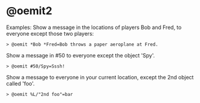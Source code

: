 # @oemit2
Examples:
Show a message in the locations of players Bob and Fred, to everyone except those two players:
```
> @oemit *Bob *Fred=Bob throws a paper aeroplane at Fred.
```

Show a message in #50 to everyone except the object 'Spy'.
```
> @oemit #50/Spy=Sssh!
```

Show a message to everyone in your current location, except the 2nd object called 'foo'.
```
> @oemit %L/"2nd foo"=bar
```

